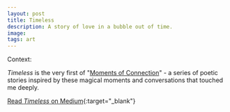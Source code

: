 ```yaml
---
layout: post
title: Timeless
description: A story of love in a bubble out of time.
image:
tags: art
---
```


Context: 

*Timeless* is the very first of "[Moments of Connection](/moments-of-connection)" - a series of poetic stories inspired by these magical moments and conversations that touched me deeply.

[Read *Timeless* on Medium](https://medium.com/honeyboom-xyz/timeless-939949944214){:target="_blank"}